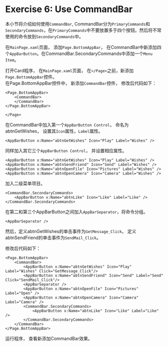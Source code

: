 # Exercise 6: Use CommandBar  
本小节将介绍如何使用`CommandBar`, CommandBar分为`PrimaryCommands`和`SecondaryCommands`，在`PrimaryCommands`中不要放置多于四个按钮。然后将不常使用的命令放到`SecondaryCommands`中。 

在`MainPage.xaml`页面， 添加`Page.BottomAppBar`， 在CommandBar中新添加四个`AppBarButton`。在CommandBar.SecondaryCommands中添加一个`Menu Item`。

打开Card程序， 在`MainPage.xaml`页面， 在`</Page>`之前，新添加`Page.BottomAppBar`控件。  
在Page.BottomAppBar控件中， 新添加`CommandBar`控件， 修改后代码如下：
    
	<Page.BottomAppBar>
        <CommandBar>
        </CommandBar>
    </Page.BottomAppBar>

	</Page>
在CommandBar中加入第一个`AppBarButton Control`， 命名为abtnGetWishes， 设置其`Icon`属性，`Label`属性。

	<AppBarButton x:Name="abtnGetWishes" Icon="Play" Label="Wishes" />

同样加入其它三个`AppBarButton Control`， 并设置相应属性。

    <AppBarButton x:Name="abtnGetWishes" Icon="Play" Label="Wishes" />
    <AppBarButton x:Name="abtnSendFriend" Icon="Send" Label="Wishes" />
    <AppBarButton x:Name="abtnOpenFile" Icon="Pictures" Label="Wishes" />
    <AppBarButton x:Name="abtnOpenCamera" Icon="Camera" Label="Wishes" />

加入二级菜单项目。

    <CommandBar.SecondaryCommands>
        <AppBarButton x:Name="abtnLike" Icon="Like" Label="Like" />
    </CommandBar.SecondaryCommands>

在第二和第三个AppBarButton之间加入`AppBarSeparator`，将命令分组。

	<AppBarSeparator />

然后，定义abtnGetWishes的单击事件为`GetMessage_Click`， 定义abtnSendFriend的单击事件为`SendMail_Click`。

修改后代码如下：

    <Page.BottomAppBar>
        <CommandBar>
            <AppBarButton x:Name="abtnGetWishes" Icon="Play" Label="Wishes" Click="GetMessage_Click"/>
            <AppBarButton x:Name="abtnSendFriend" Icon="Send" Label="Send" Click="SendMail_Click"/>
            <AppBarSeparator />
            <AppBarButton x:Name="abtnOpenFile" Icon="Pictures" Label="Open" />
            <AppBarButton x:Name="abtnOpenCamera" Icon="Camera" Label="Camera" />
            <CommandBar.SecondaryCommands>
                <AppBarButton x:Name="abtnLike" Icon="Like" Label="Like" />
            </CommandBar.SecondaryCommands>
        </CommandBar>
    </Page.BottomAppBar>

运行程序， 查看新添加CommandBar效果。
